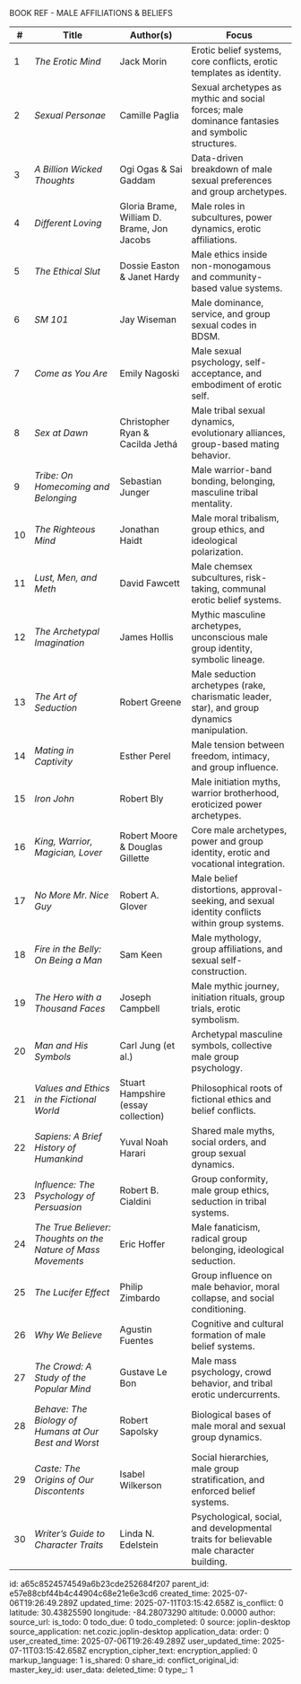 BOOK REF - MALE AFFILIATIONS & BELIEFS

| #  | **Title**                                                     | **Author(s)**                              | **Focus**                                                                                        |
| -- | ------------------------------------------------------------- | ------------------------------------------ | ------------------------------------------------------------------------------------------------ |
| 1  | *The Erotic Mind*                                             | Jack Morin                                 | Erotic belief systems, core conflicts, erotic templates as identity.                             |
| 2  | *Sexual Personae*                                             | Camille Paglia                             | Sexual archetypes as mythic and social forces; male dominance fantasies and symbolic structures. |
| 3  | *A Billion Wicked Thoughts*                                   | Ogi Ogas & Sai Gaddam                      | Data-driven breakdown of male sexual preferences and group archetypes.                           |
| 4  | *Different Loving*                                            | Gloria Brame, William D. Brame, Jon Jacobs | Male roles in subcultures, power dynamics, erotic affiliations.                                  |
| 5  | *The Ethical Slut*                                            | Dossie Easton & Janet Hardy                | Male ethics inside non-monogamous and community-based value systems.                             |
| 6  | *SM 101*                                                      | Jay Wiseman                                | Male dominance, service, and group sexual codes in BDSM.                                         |
| 7  | *Come as You Are*                                             | Emily Nagoski                              | Male sexual psychology, self-acceptance, and embodiment of erotic self.                          |
| 8  | *Sex at Dawn*                                                 | Christopher Ryan & Cacilda Jethá           | Male tribal sexual dynamics, evolutionary alliances, group-based mating behavior.                |
| 9  | *Tribe: On Homecoming and Belonging*                          | Sebastian Junger                           | Male warrior-band bonding, belonging, masculine tribal mentality.                                |
| 10 | *The Righteous Mind*                                          | Jonathan Haidt                             | Male moral tribalism, group ethics, and ideological polarization.                                |
| 11 | *Lust, Men, and Meth*                                         | David Fawcett                              | Male chemsex subcultures, risk-taking, communal erotic belief systems.                           |
| 12 | *The Archetypal Imagination*                                  | James Hollis                               | Mythic masculine archetypes, unconscious male group identity, symbolic lineage.                  |
| 13 | *The Art of Seduction*                                        | Robert Greene                              | Male seduction archetypes (rake, charismatic leader, star), and group dynamics manipulation.     |
| 14 | *Mating in Captivity*                                         | Esther Perel                               | Male tension between freedom, intimacy, and group influence.                                     |
| 15 | *Iron John*                                                   | Robert Bly                                 | Male initiation myths, warrior brotherhood, eroticized power archetypes.                         |
| 16 | *King, Warrior, Magician, Lover*                              | Robert Moore & Douglas Gillette            | Core male archetypes, power and group identity, erotic and vocational integration.               |
| 17 | *No More Mr. Nice Guy*                                        | Robert A. Glover                           | Male belief distortions, approval-seeking, and sexual identity conflicts within group systems.   |
| 18 | *Fire in the Belly: On Being a Man*                           | Sam Keen                                   | Male mythology, group affiliations, and sexual self-construction.                                |
| 19 | *The Hero with a Thousand Faces*                              | Joseph Campbell                            | Male mythic journey, initiation rituals, group trials, erotic symbolism.                         |
| 20 | *Man and His Symbols*                                         | Carl Jung (et al.)                         | Archetypal masculine symbols, collective male group psychology.                                  |
| 21 | *Values and Ethics in the Fictional World*                    | Stuart Hampshire (essay collection)        | Philosophical roots of fictional ethics and belief conflicts.                                    |
| 22 | *Sapiens: A Brief History of Humankind*                       | Yuval Noah Harari                          | Shared male myths, social orders, and group sexual dynamics.                                     |
| 23 | *Influence: The Psychology of Persuasion*                     | Robert B. Cialdini                         | Group conformity, male group ethics, seduction in tribal systems.                                |
| 24 | *The True Believer: Thoughts on the Nature of Mass Movements* | Eric Hoffer                                | Male fanaticism, radical group belonging, ideological seduction.                                 |
| 25 | *The Lucifer Effect*                                          | Philip Zimbardo                            | Group influence on male behavior, moral collapse, and social conditioning.                       |
| 26 | *Why We Believe*                                              | Agustin Fuentes                            | Cognitive and cultural formation of male belief systems.                                         |
| 27 | *The Crowd: A Study of the Popular Mind*                      | Gustave Le Bon                             | Male mass psychology, crowd behavior, and tribal erotic undercurrents.                           |
| 28 | *Behave: The Biology of Humans at Our Best and Worst*         | Robert Sapolsky                            | Biological bases of male moral and sexual group dynamics.                                        |
| 29 | *Caste: The Origins of Our Discontents*                       | Isabel Wilkerson                           | Social hierarchies, male group stratification, and enforced belief systems.                      |
| 30 | *Writer’s Guide to Character Traits*                          | Linda N. Edelstein                         | Psychological, social, and developmental traits for believable male character building.          |


id: a65c8524574549a6b23cde252684f207
parent_id: e57e88cbf44b4c44904c68e21e6e3cd6
created_time: 2025-07-06T19:26:49.289Z
updated_time: 2025-07-11T03:15:42.658Z
is_conflict: 0
latitude: 30.43825590
longitude: -84.28073290
altitude: 0.0000
author: 
source_url: 
is_todo: 0
todo_due: 0
todo_completed: 0
source: joplin-desktop
source_application: net.cozic.joplin-desktop
application_data: 
order: 0
user_created_time: 2025-07-06T19:26:49.289Z
user_updated_time: 2025-07-11T03:15:42.658Z
encryption_cipher_text: 
encryption_applied: 0
markup_language: 1
is_shared: 0
share_id: 
conflict_original_id: 
master_key_id: 
user_data: 
deleted_time: 0
type_: 1